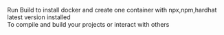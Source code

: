 Run Build to install docker and create one container with npx,npm,hardhat latest version installed  
To compile and build your projects or interact with others  
